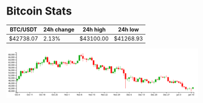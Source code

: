 # Bitcoin Stats

BTC/USDT|24h change|24h high|24h low|
|---|---|---|---|
|$42738.07|2.13%|$43100.00|$41268.93|

<img src="./chart.svg">
